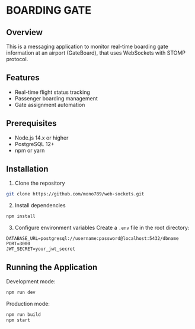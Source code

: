 # BOARDING GATE

## Overview
This is a messaging application to monitor real-time boarding gate information at an airport (GateBoard), that uses WebSockets with STOMP protocol.

## Features
- Real-time flight status tracking
- Passenger boarding management
- Gate assignment automation

## Prerequisites
- Node.js 14.x or higher
- PostgreSQL 12+
- npm or yarn

## Installation

1. Clone the repository
```bash
git clone https://github.com/mono789/web-sockets.git
```

2. Install dependencies
```bash
npm install
```

3. Configure environment variables
Create a `.env` file in the root directory:
```env
DATABASE_URL=postgresql://username:password@localhost:5432/dbname
PORT=3000
JWT_SECRET=your_jwt_secret
```
## Running the Application

Development mode:
```bash
npm run dev
```
Production mode:
```bash
npm run build
npm start
```
